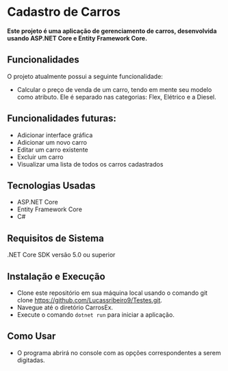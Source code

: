 # Cadastro de Carros

**Este projeto é uma aplicação de gerenciamento de carros, desenvolvida usando ASP.NET Core e Entity Framework Core.**

## Funcionalidades
O projeto atualmente possui a seguinte funcionalidade:
* Calcular o preço de venda de um carro, tendo em mente seu modelo como atributo. Ele é separado nas categorias: Flex, Elétrico e a Diesel.

## Funcionalidades futuras:
* Adicionar interface gráfica
* Adicionar um novo carro
* Editar um carro existente
* Excluir um carro
* Visualizar uma lista de todos os carros cadastrados

## Tecnologias Usadas
* ASP.NET Core
* Entity Framework Core
* C#

## Requisitos de Sistema
.NET Core SDK versão 5.0 ou superior
## Instalação e Execução
* Clone este repositório em sua máquina local usando o comando git clone https://github.com/Lucassribeiro9/Testes.git.
* Navegue até o diretório CarrosEx.
* Execute o comando ``dotnet run`` para iniciar a aplicação.

## Como Usar
- O programa abrirá no console com as opções correspondentes a serem digitadas.